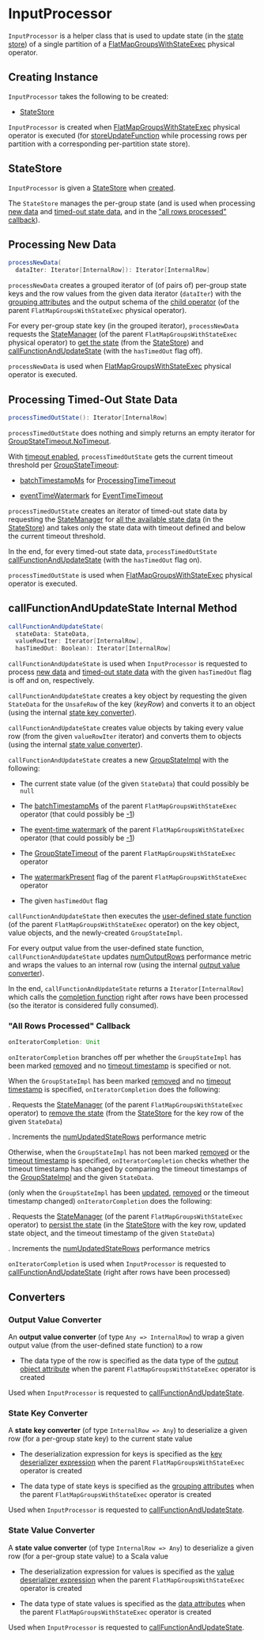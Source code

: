 # InputProcessor

`InputProcessor` is a helper class that is used to update state (in the [state store](#store)) of a single partition of a [FlatMapGroupsWithStateExec](physical-operators/FlatMapGroupsWithStateExec.md) physical operator.

## Creating Instance

`InputProcessor` takes the following to be created:

* [StateStore](#store)

`InputProcessor` is created when [FlatMapGroupsWithStateExec](physical-operators/FlatMapGroupsWithStateExec.md) physical operator is executed (for [storeUpdateFunction](StateStoreOps.md#storeUpdateFunction) while processing rows per partition with a corresponding per-partition state store).

## <span id="store"> StateStore

`InputProcessor` is given a [StateStore](StateStore.md) when [created](#creating-instance).

The `StateStore` manages the per-group state (and is used when processing [new data](#processNewData) and [timed-out state data](#processTimedOutState), and in the ["all rows processed" callback](#onIteratorCompletion)).

## <span id="processNewData"> Processing New Data

```scala
processNewData(
  dataIter: Iterator[InternalRow]): Iterator[InternalRow]
```

`processNewData` creates a grouped iterator of (of pairs of) per-group state keys and the row values from the given data iterator (`dataIter`) with the [grouping attributes](physical-operators/FlatMapGroupsWithStateExec.md#groupingAttributes) and the output schema of the [child operator](physical-operators/FlatMapGroupsWithStateExec.md#child) (of the parent `FlatMapGroupsWithStateExec` physical operator).

For every per-group state key (in the grouped iterator), `processNewData` requests the [StateManager](physical-operators/FlatMapGroupsWithStateExec.md#stateManager) (of the parent `FlatMapGroupsWithStateExec` physical operator) to [get the state](spark-sql-streaming-StateManager.md#getState) (from the [StateStore](#store)) and [callFunctionAndUpdateState](#callFunctionAndUpdateState) (with the `hasTimedOut` flag off).

`processNewData` is used when [FlatMapGroupsWithStateExec](physical-operators/FlatMapGroupsWithStateExec.md) physical operator is executed.

## <span id="processTimedOutState"> Processing Timed-Out State Data

```scala
processTimedOutState(): Iterator[InternalRow]
```

`processTimedOutState` does nothing and simply returns an empty iterator for [GroupStateTimeout.NoTimeout](physical-operators/FlatMapGroupsWithStateExec.md#isTimeoutEnabled).

With [timeout enabled](physical-operators/FlatMapGroupsWithStateExec.md#isTimeoutEnabled), `processTimedOutState` gets the current timeout threshold per [GroupStateTimeout](physical-operators/FlatMapGroupsWithStateExec.md#timeoutConf):

* [batchTimestampMs](physical-operators/FlatMapGroupsWithStateExec.md#batchTimestampMs) for [ProcessingTimeTimeout](GroupStateTimeout.md#ProcessingTimeTimeout)

* [eventTimeWatermark](physical-operators/FlatMapGroupsWithStateExec.md#eventTimeWatermark) for [EventTimeTimeout](GroupStateTimeout.md#EventTimeTimeout)

`processTimedOutState` creates an iterator of timed-out state data by requesting the [StateManager](physical-operators/FlatMapGroupsWithStateExec.md#stateManager) for [all the available state data](spark-sql-streaming-StateManager.md#getAllState) (in the [StateStore](#store)) and takes only the state data with timeout defined and below the current timeout threshold.

In the end, for every timed-out state data, `processTimedOutState` [callFunctionAndUpdateState](#callFunctionAndUpdateState) (with the `hasTimedOut` flag on).

`processTimedOutState` is used when [FlatMapGroupsWithStateExec](physical-operators/FlatMapGroupsWithStateExec.md) physical operator is executed.

## <span id="callFunctionAndUpdateState"> callFunctionAndUpdateState Internal Method

```scala
callFunctionAndUpdateState(
  stateData: StateData,
  valueRowIter: Iterator[InternalRow],
  hasTimedOut: Boolean): Iterator[InternalRow]
```

`callFunctionAndUpdateState` is used when `InputProcessor` is requested to process [new data](#processNewData) and [timed-out state data](#processTimedOutState) with the given `hasTimedOut` flag is off and on, respectively.

`callFunctionAndUpdateState` creates a key object by requesting the given `StateData` for the `UnsafeRow` of the key (_keyRow_) and converts it to an object (using the internal [state key converter](#getKeyObj)).

`callFunctionAndUpdateState` creates value objects by taking every value row (from the given `valueRowIter` iterator) and converts them to objects (using the internal [state value converter](#getValueObj)).

`callFunctionAndUpdateState` creates a new [GroupStateImpl](GroupStateImpl.md#createForStreaming) with the following:

* The current state value (of the given `StateData`) that could possibly be `null`

* The [batchTimestampMs](physical-operators/FlatMapGroupsWithStateExec.md#batchTimestampMs) of the parent `FlatMapGroupsWithStateExec` operator (that could possibly be [-1](GroupStateImpl.md#NO_TIMESTAMP))

* The [event-time watermark](physical-operators/FlatMapGroupsWithStateExec.md#eventTimeWatermark) of the parent `FlatMapGroupsWithStateExec` operator (that could possibly be [-1](GroupStateImpl.md#NO_TIMESTAMP))

* The [GroupStateTimeout](physical-operators/FlatMapGroupsWithStateExec.md#timeoutConf) of the parent `FlatMapGroupsWithStateExec` operator

* The [watermarkPresent](physical-operators/FlatMapGroupsWithStateExec.md#watermarkPresent) flag of the parent `FlatMapGroupsWithStateExec` operator

* The given `hasTimedOut` flag

`callFunctionAndUpdateState` then executes the [user-defined state function](physical-operators/FlatMapGroupsWithStateExec.md#func) (of the parent `FlatMapGroupsWithStateExec` operator) on the key object, value objects, and the newly-created `GroupStateImpl`.

For every output value from the user-defined state function, `callFunctionAndUpdateState` updates [numOutputRows](#numOutputRows) performance metric and wraps the values to an internal row (using the internal [output value converter](#getOutputRow)).

In the end, `callFunctionAndUpdateState` returns a `Iterator[InternalRow]` which calls the [completion function](#onIteratorCompletion) right after rows have been processed (so the iterator is considered fully consumed).

### <span id="onIteratorCompletion"> "All Rows Processed" Callback

```scala
onIteratorCompletion: Unit
```

`onIteratorCompletion` branches off per whether the `GroupStateImpl` has been marked [removed](GroupStateImpl.md#hasRemoved) and no [timeout timestamp](GroupStateImpl.md#getTimeoutTimestamp) is specified or not.

When the `GroupStateImpl` has been marked [removed](GroupStateImpl.md#hasRemoved) and no [timeout timestamp](GroupStateImpl.md#getTimeoutTimestamp) is specified, `onIteratorCompletion` does the following:

. Requests the [StateManager](physical-operators/FlatMapGroupsWithStateExec.md#stateManager) (of the parent `FlatMapGroupsWithStateExec` operator) to [remove the state](spark-sql-streaming-StateManager.md#removeState) (from the [StateStore](#store) for the key row of the given `StateData`)

. Increments the [numUpdatedStateRows](#numUpdatedStateRows) performance metric

Otherwise, when the `GroupStateImpl` has not been marked [removed](GroupStateImpl.md#hasRemoved) or the [timeout timestamp](GroupStateImpl.md#getTimeoutTimestamp) is specified, `onIteratorCompletion` checks whether the timeout timestamp has changed by comparing the timeout timestamps of the [GroupStateImpl](GroupStateImpl.md#getTimeoutTimestamp) and the given `StateData`.

(only when the `GroupStateImpl` has been [updated](GroupStateImpl.md#hasUpdated), [removed](GroupStateImpl.md#hasRemoved) or the timeout timestamp changed) `onIteratorCompletion` does the following:

. Requests the [StateManager](physical-operators/FlatMapGroupsWithStateExec.md#stateManager) (of the parent `FlatMapGroupsWithStateExec` operator) to [persist the state](spark-sql-streaming-StateManager.md#putState) (in the [StateStore](#store) with the key row, updated state object, and the timeout timestamp of the given `StateData`)

. Increments the [numUpdatedStateRows](#numUpdatedStateRows) performance metrics

`onIteratorCompletion` is used when `InputProcessor` is requested to [callFunctionAndUpdateState](#callFunctionAndUpdateState) (right after rows have been processed)

## Converters

### <span id="getOutputRow"> Output Value Converter

An **output value converter** (of type `Any => InternalRow`) to wrap a given output value (from the user-defined state function) to a row

* The data type of the row is specified as the data type of the [output object attribute](physical-operators/FlatMapGroupsWithStateExec.md#outputObjAttr) when the parent `FlatMapGroupsWithStateExec` operator is created

Used when `InputProcessor` is requested to [callFunctionAndUpdateState](#callFunctionAndUpdateState).

### <span id="getKeyObj"> State Key Converter

A **state key converter** (of type `InternalRow => Any`) to deserialize a given row (for a per-group state key) to the current state value

* The deserialization expression for keys is specified as the [key deserializer expression](physical-operators/FlatMapGroupsWithStateExec.md#keyDeserializer) when the parent `FlatMapGroupsWithStateExec` operator is created

* The data type of state keys is specified as the [grouping attributes](physical-operators/FlatMapGroupsWithStateExec.md#groupingAttributes) when the parent `FlatMapGroupsWithStateExec` operator is created

Used when `InputProcessor` is requested to [callFunctionAndUpdateState](#callFunctionAndUpdateState).

### <span id="getValueObj"> State Value Converter

A **state value converter** (of type `InternalRow => Any`) to deserialize a given row (for a per-group state value) to a Scala value

* The deserialization expression for values is specified as the [value deserializer expression](physical-operators/FlatMapGroupsWithStateExec.md#valueDeserializer) when the parent `FlatMapGroupsWithStateExec` operator is created

* The data type of state values is specified as the [data attributes](physical-operators/FlatMapGroupsWithStateExec.md#dataAttributes) when the parent `FlatMapGroupsWithStateExec` operator is created

Used when `InputProcessor` is requested to [callFunctionAndUpdateState](#callFunctionAndUpdateState).
